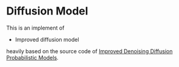 # Diffusion Model
This is an implement of

- Improved diffusion model

heavily based on the source code of [Improved Denoising Diffusion Probabilistic Models](https://arxiv.org/abs/2102.09672).
